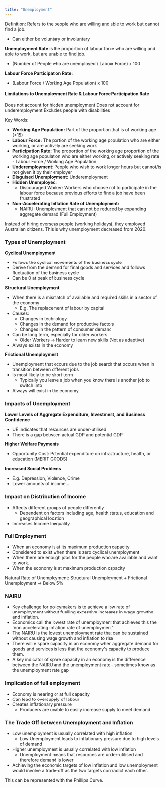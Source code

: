 ```yaml
---
title: "Unemployment"
---
```


Definition: Refers to the people who are willing and able to work but cannot find a job.
- Can either be voluntary or involuntary

**Unemployment Rate** is the proportion of labour force who are willing and able to work, but are unable to find job.
- (Number of People who are unemployed / Labour Force) x 100

**Labour Force Participation Rate:**
- (Labour Force / Working Age Population) x 100

#### Limitations to Unemployment Rate & Labour Force Participation Rate

Does not account for hidden unemployment
Does not account for underemployment
Excludes people with disabilities

Key Words:
- **Working Age Population:** Part of the proportion that is of working age (>15)
- **Labour Force:** The portion of the working age population who are either working, or are actively are seeking work
- **Participation Rate:** The proportion of the working age proportion of the working age population who are either working, or actively seeking rate - Labour Force / Working Age Population
- **Underemployment:** People who wish to work longer hours but cannot/is not given it by their employer
- **Disguised Unemployment:** Underemployment
- **Hidden Unemployed:**
	- Discouraged Worker: Workers who choose not to participate in the labour force because previous efforts to find a job have been frustrated
- **Non-Accelerating Inflation Rate of Unemployment:**
	- NAIRU: Unemployment that can not be reduced by expanding aggregate demand (Full Employment)

Instead of hiring overseas people (working holidays), they employed Australian citizens. This is why unemployment decreased from 2020.

### Types of Unemployment

**Cyclical Unemployment**
- Follows the cyclical movements of the business cycle
- Derive from the demand for final goods and services and follows fluctuation of the business cycle
- Can be 0 at peak of business cycle

**Structural Unemployment**
- When there is a mismatch of available and required skills in a sector of the economy
	- E.g. The replacement of labour by capital
- Causes:
	- Changes in technology
	- Changes in the demand for productive factors
	- Changes in the pattern of consumer demand
- Can be long term, especially for older workers
	- Older Workers -> Harder to learn new skills (Not as adaptive)
- Always exists in the economy

**Frictional Unemployment**
- Unemployment that occurs due to the job search that occurs when in transition between different jobs
- Is most likely to be short term
	- Typically you leave a job when you know there is another job to switch into
- Always will exist in the economy

### Impacts of Unemployment

**Lower Levels of Aggregate Expenditure, Investment, and Business Confidence**
- UE indicates that resources are under-utilised
- There is a gap between actual GDP and potential GDP

**Higher Welfare Payments**
- Opportunity Cost: Potential expenditure on infrastructure, health, or education (MERIT GOODS)

**Increased Social Problems**
- E.g. Depression, Violence, Crime
- Lower amounts of income...

### Impact on Distribution of Income

- Affects different groups of people differently
	- Dependent on factors including age, health status, education and geographical location
- Increases Income Inequality

### Full Employment

- When an economy is at its maximum production capacity
- Considered to exist when there is zero cyclical unemployment
- When there are enough jobs for the people who are available and want to work.
- When the economy is at maximum production capacity


Natural Rate of Unemployment: Structural Unemployment + Frictional Unemployment -> Below 5%


### NAIRU

- Key challenge for policymakers is to achieve a low rate of unemployment without fuelling excessive increases in wage growths and inflation.
- Economics call the lowest rate of unemployment that achieves this the 'non accelerating inflation rate of unemployment'
- The NAIRU is the lowest unemployment rate that can be sustained without causing wage growth and inflation to rise
- There will e spare capacity in an economy when aggregate demand for goods and services is less that the economy's capacity to produce them.
- A key indicator of spare capacity in an economy is the difference between the NAIRU and the unemployment rate - sometimes know as the unemployment rate gap

### Implication of full employment

- Economy is nearing or at full capacity
- Can lead to oversupply of labour
- Creates inflationary pressure
	- Producers are unable to easily increase supply to meet demand

### The Trade Off between Unemployment and Inflation

- Low unemployment is usually correlated with high inflation
	- Low Unemployment leads to inflationary pressure due to high levels of demand
- Higher unemployment is usually correlated with low inflation
	- Unemployment means that resources are under-utilised and therefore demand is lower
- Achieving the economic targets of low inflation and low unemployment would involve a trade-off as the two targets contradict each other.

This can be represented with the Phillips Curve.